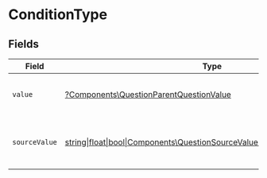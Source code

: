 # ConditionType


## Fields

| Field                                                                                                                                      | Type                                                                                                                                       | Required                                                                                                                                   | Description                                                                                                                                | Example                                                                                                                                    |
| ------------------------------------------------------------------------------------------------------------------------------------------ | ------------------------------------------------------------------------------------------------------------------------------------------ | ------------------------------------------------------------------------------------------------------------------------------------------ | ------------------------------------------------------------------------------------------------------------------------------------------ | ------------------------------------------------------------------------------------------------------------------------------------------ |
| `value`                                                                                                                                    | [?Components\QuestionParentQuestionValue](../../Models/Components/QuestionParentQuestionValue.md)                                          | :heavy_minus_sign:                                                                                                                         | The type of the question's condition                                                                                                       | equals_to                                                                                                                                  |
| `sourceValue`                                                                                                                              | [string\|float\|bool\|Components\QuestionSourceValueParentQuestion4\|array\|null](../../Models/Components/QuestionParentQuestionSourceValue.md) | :heavy_minus_sign:                                                                                                                         | The source value of the question's condition type                                                                                          | EqualsTo                                                                                                                                   |